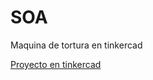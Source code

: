 # SOA

Maquina de tortura en tinkercad

[Proyecto en tinkercad](https://www.tinkercad.com/things/2im8ofTphCc)
